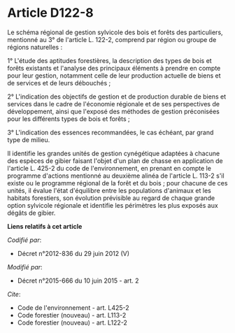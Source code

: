 # Article D122-8

Le schéma régional de gestion sylvicole des bois et forêts des particuliers, mentionné au 3° de l'article L. 122-2, comprend
par région ou groupe de régions naturelles :

1° L'étude des aptitudes forestières, la description des types de bois et forêts existants et l'analyse des principaux
éléments à prendre en compte pour leur gestion, notamment celle de leur production actuelle de biens et de services et de
leurs débouchés ;

2° L'indication des objectifs de gestion et de production durable de biens et services dans le cadre de l'économie régionale
et de ses perspectives de développement, ainsi que l'exposé des méthodes de gestion préconisées pour les différents types de
bois et forêts ;

3° L'indication des essences recommandées, le cas échéant, par grand type de milieu.

Il identifie les grandes unités de gestion cynégétique adaptées à chacune des espèces de gibier faisant l'objet d'un plan de
chasse en application de l'article L. 425-2 du code de l'environnement, en prenant en compte le programme d'actions mentionné
au deuxième alinéa de l'article L. 113-2 s'il existe ou le programme régional de la forêt et du bois ; pour chacune de ces
unités, il évalue l'état d'équilibre entre les populations d'animaux et les habitats forestiers, son évolution prévisible au
regard de chaque grande option sylvicole régionale et identifie les périmètres les plus exposés aux dégâts de gibier.

**Liens relatifs à cet article**

_Codifié par_:

  - Décret n°2012-836 du 29 juin 2012 (V)

_Modifié par_:

  - Décret n°2015-666 du 10 juin 2015 - art. 2

_Cite_:

  - Code de l'environnement - art. L425-2
  - Code forestier (nouveau) - art. L113-2
  - Code forestier (nouveau) - art. L122-2
